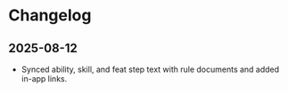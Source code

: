 # Changelog

## 2025-08-12
- Synced ability, skill, and feat step text with rule documents and added in-app links.
